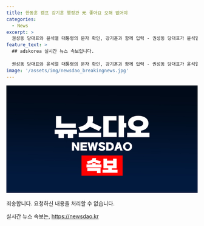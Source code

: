 ```yaml
---
title: 한동훈 캠프 강기훈 행정관 元 좋아요 오해 없어야
categories:
  - News
excerpt: >
  권성동 당대표와 윤석열 대통령의 문자 확인, 강기훈과 함께 입력 - 권성동 당대표가 윤석열 대통령의 문자 확인하며 강기훈과 함께 입력하면서 논란이 불거진 가운데, 관련된 사건들에 대한 이야기가 이어지고 있다. 지난 7월 26일 국회 본회의장에서의 상황 등으로 어제의 사건을 회상해보면, 시선이 집중되고 있는 상황이다. 또한, 한동훈 캠프의 입장과 정 대변인의 발언 등으로 현재 상황에 대한 명확한 시각이 드러나고 있다.
feature_text: >
  ## adskorea 실시간 뉴스 속보입니다.

  권성동 당대표와 윤석열 대통령의 문자 확인, 강기훈과 함께 입력 - 권성동 당대표가 윤석열 대통령의 문자 확인하며 강기훈과 함께 입력하면서 논란이 불거진 가운데, 관련된 사건들에 대한 이야기가 이어지고 있다. 지난 7월 26일 국회 본회의장에서의 상황 등으로 어제의 사건을 회상해보면, 시선이 집중되고 있는 상황이다. 또한, 한동훈 캠프의 입장과 정 대변인의 발언 등으로 현재 상황에 대한 명확한 시각이 드러나고 있다.
image: '/assets/img/newsdao_breakingnews.jpg'
---
```


<p><img src="/assets/img/newsdao_breakingnews.jpg" alt="adskorea 속보" /></p>

<p>죄송합니다. 요청하신 내용을 처리할 수 없습니다.</p>
실시간 뉴스 속보는, <a href="https://newsdao.kr" rel="dofollow">https://newsdao.kr</a>



